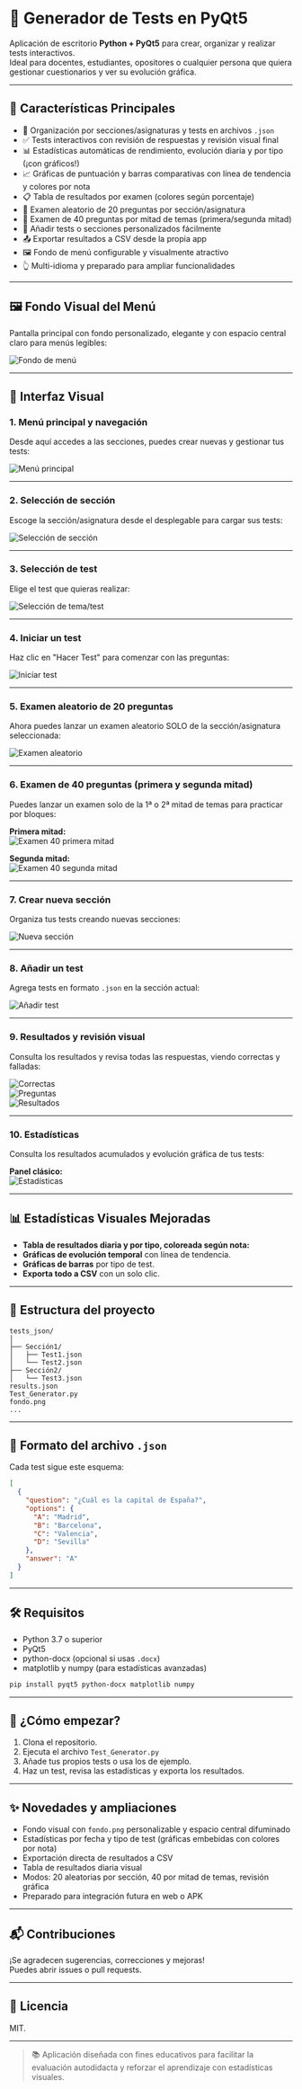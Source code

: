 
# 🧪 Generador de Tests en PyQt5

Aplicación de escritorio **Python + PyQt5** para crear, organizar y realizar tests interactivos.  
Ideal para docentes, estudiantes, opositores o cualquier persona que quiera gestionar cuestionarios y ver su evolución gráfica.

---

## 🚀 Características Principales

- 📂 Organización por secciones/asignaturas y tests en archivos `.json`
- ✅ Tests interactivos con revisión de respuestas y revisión visual final
- 📊 Estadísticas automáticas de rendimiento, evolución diaria y por tipo (¡con gráficos!)
- 📈 Gráficas de puntuación y barras comparativas con línea de tendencia y colores por nota
- 📋 Tabla de resultados por examen (colores según porcentaje)
- 🧠 Examen aleatorio de 20 preguntas por sección/asignatura
- 🔀 Examen de 40 preguntas por mitad de temas (primera/segunda mitad)
- 📝 Añadir tests o secciones personalizados fácilmente
- 📤 Exportar resultados a CSV desde la propia app
- 🖼 Fondo de menú configurable y visualmente atractivo
- 👆 Multi-idioma y preparado para ampliar funcionalidades

---

## 🖼 Fondo Visual del Menú

Pantalla principal con fondo personalizado, elegante y con espacio central claro para menús legibles:

![Fondo de menú](fondo.png)

---

## 📸 Interfaz Visual

### 1. Menú principal y navegación

Desde aquí accedes a las secciones, puedes crear nuevas y gestionar tus tests:

![Menú principal](Menu_main.png)

---

### 2. Selección de sección

Escoge la sección/asignatura desde el desplegable para cargar sus tests:

![Selección de sección](Select_Subject%20.png)

---

### 3. Selección de test

Elige el test que quieras realizar:

![Selección de tema/test](Select_Issue%20.png)

---

### 4. Iniciar un test

Haz clic en "Hacer Test" para comenzar con las preguntas:

![Iniciar test](Make_Test.png)

---

### 5. Examen aleatorio de 20 preguntas

Ahora puedes lanzar un examen aleatorio SOLO de la sección/asignatura seleccionada:

![Examen aleatorio](20_Question_Random.png)

---

### 6. Examen de 40 preguntas (primera y segunda mitad)

Puedes lanzar un examen solo de la 1ª o 2ª mitad de temas para practicar por bloques:

**Primera mitad:**  
![Examen 40 primera mitad](40_Question_Random_Middle_1.png)

**Segunda mitad:**  
![Examen 40 segunda mitad](40_Question_Random_Middle_2.png)

---

### 7. Crear nueva sección

Organiza tus tests creando nuevas secciones:

![Nueva sección](Create_New_Section.png)

---

### 8. Añadir un test

Agrega tests en formato `.json` en la sección actual:

![Añadir test](Add_Test.png)

---

### 9. Resultados y revisión visual

Consulta los resultados y revisa todas las respuestas, viendo correctas y falladas:

![Correctas](Corrects.png)  
![Preguntas](Questions.png)  
![Resultados](Results.png)

---

### 10. Estadísticas

Consulta los resultados acumulados y evolución gráfica de tus tests:

**Panel clásico:**  
![Estadísticas](Statistics.png)

---

## 📊 Estadísticas Visuales Mejoradas

- **Tabla de resultados diaria y por tipo, coloreada según nota:**
- **Gráficas de evolución temporal** con línea de tendencia.
- **Gráficas de barras** por tipo de test.
- **Exporta todo a CSV** con un solo clic.

---

## 📁 Estructura del proyecto

```
tests_json/
│
├── Sección1/
│   ├── Test1.json
│   └── Test2.json
├── Sección2/
│   └── Test3.json
results.json
Test_Generator.py
fondo.png
...
```

---

## 💬 Formato del archivo `.json`

Cada test sigue este esquema:

```json
[
  {
    "question": "¿Cuál es la capital de España?",
    "options": {
      "A": "Madrid",
      "B": "Barcelona",
      "C": "Valencia",
      "D": "Sevilla"
    },
    "answer": "A"
  }
]
```

---

## 🛠 Requisitos

- Python 3.7 o superior
- PyQt5
- python-docx (opcional si usas `.docx`)
- matplotlib y numpy (para estadísticas avanzadas)

```bash
pip install pyqt5 python-docx matplotlib numpy
```

---

## 🧩 ¿Cómo empezar?

1. Clona el repositorio.
2. Ejecuta el archivo `Test_Generator.py`
3. Añade tus propios tests o usa los de ejemplo.
4. Haz un test, revisa las estadísticas y exporta los resultados.

---

## ✨ Novedades y ampliaciones

- Fondo visual con `fondo.png` personalizable y espacio central difuminado
- Estadísticas por fecha y tipo de test (gráficas embebidas con colores por nota)
- Exportación directa de resultados a CSV
- Tabla de resultados diaria visual
- Modos: 20 aleatorias por sección, 40 por mitad de temas, revisión gráfica
- Preparado para integración futura en web o APK

---

## 📬 Contribuciones

¡Se agradecen sugerencias, correcciones y mejoras!  
Puedes abrir issues o pull requests.

---

## 📄 Licencia

MIT.

---

> 📚 Aplicación diseñada con fines educativos para facilitar la evaluación autodidacta y reforzar el aprendizaje con estadísticas visuales.
